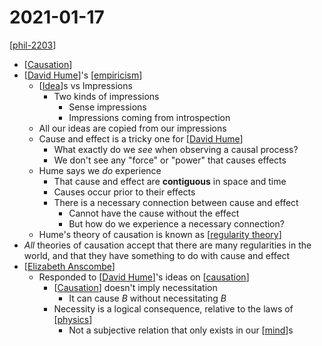 # 2021-01-17

[[phil-2203]]

- [[Causation]]
- [[David Hume]]'s [[empiricism]]
  - [[Idea]]s vs Impressions
    - Two kinds of impressions
      - Sense impressions
      - Impressions coming from introspection
  - All our ideas are copied from our impressions
  - Cause and effect is a tricky one for [[David Hume]]
    - What exactly do we *see* when observing a causal process?
    - We don't see any "force" or "power" that causes effects
  - Hume says we *do* experience
    - That cause and effect are **contiguous** in space and time
    - Causes occur prior to their effects
    - There is a necessary connection between cause and effect
      - Cannot have the cause without the effect
      - But how do we experience a necessary connection?
  - Hume's theory of causation is known as [[regularity theory]]
- *All* theories of causation accept that there are many regularities in the world, and that they have something to do with cause and effect
- [[Elizabeth Anscombe]]
  - Responded to [[David Hume]]'s ideas on [[causation]]
    - [[Causation]] doesn't imply necessitation
      - It can cause $B$ without necessitating $B$
    - Necessity is a logical consequence, relative to the laws of [[physics]]
      - Not a subjective relation that only exists in our [[mind]]s

[//begin]: # "Autogenerated link references for markdown compatibility"
[phil-2203]: phil-2203 "PHIL 2203"
[Causation]: causation "Causation"
[David Hume]: david-hume "David Hume"
[empiricism]: empiricism "Empiricism"
[Idea]: idea "Idea"
[regularity theory]: regularity-theory "Regularity Theory"
[Elizabeth Anscombe]: elizabeth-anscombe "Elizabeth Anscombe"
[physics]: physics "Physics"
[mind]: mind "Mind"
[//end]: # "Autogenerated link references"